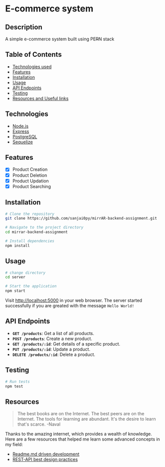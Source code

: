 # E-commerce system

## Description

A simple e-commerce system built using PE~~R~~N stack

## Table of Contents

- [Technologies used](#technologies)
- [Features](#features)
- [Installation](#installation)
- [Usage](#usage)
- [API Endpoints](#api-endpoints)
- [Testing](#testing)
- [Resources and Useful links](#resources)

## Technologies

- [Node.js](https://nodejs.org/)
- [Express](https://expressjs.com/)
- [PostgreSQL](https://www.postgresql.org/docs/)
- [Sequelize](https://sequelize.org/docs/v6/getting-started/)

## Features

- [x] Product Creation
- [x] Product Deletion
- [x] Product Updation
- [x] Product Searching

## Installation

```bash
# Clone the repository
git clone https://github.com/sanjai0py/mirrAR-backend-assignment.git

# Navigate to the project directory
cd mirrar-backend-assignment

# Install dependencies
npm install
```

## Usage

```bash
# change directory
cd server

# Start the application
npm start
```

Visit [http://localhost:5000](http://localhost:5000) in your web browser. The server started successfully if you are greated with the message `Hello World!`

## API Endpoints

- **`GET /products`**: Get a list of all products.
- **`POST /products`**: Create a new product.
- **`GET /products/:id`**: Get details of a specific product.
- **`PUT /products/:id`**: Update a product.
- **`DELETE /products/:id`**: Delete a product.

## Testing

```bash
# Run tests
npm test
```

## Resources

> The best books are on the Internet. The best peers are on the Internet. The tools for learning are abundant. It's the desire to learn that's scarce. -Naval

Thanks to the amazing internet, which provides a wealth of knowledge. Here are a few resources that helped me learn some advanced concepts in my field:

- [Readme.md driven development](https://tom.preston-werner.com/2010/08/23/readme-driven-development.html)
- [REST-API best design practices](https://stackoverflow.blog/2020/03/02/best-practices-for-rest-api-design/)
